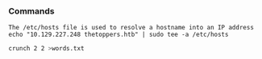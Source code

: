 ### Commands

```linux
The /etc/hosts file is used to resolve a hostname into an IP address
echo "10.129.227.248 thetoppers.htb" | sudo tee -a /etc/hosts
```

```bash
crunch 2 2 >words.txt
```
